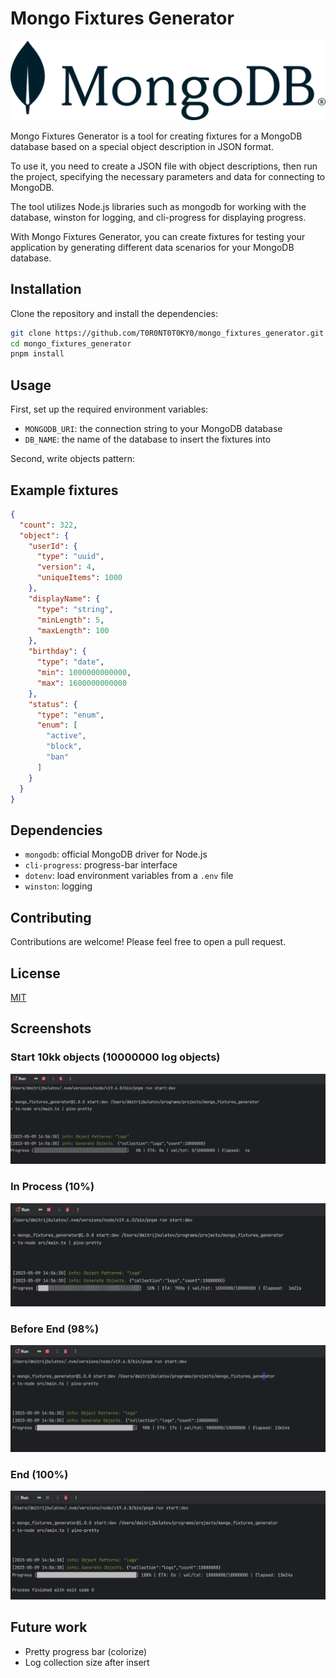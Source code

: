 # Mongo Fixtures Generator
![img.png](img/img.png)

Mongo Fixtures Generator is a tool for creating fixtures for a MongoDB database based on a special object description in JSON format.

To use it, you need to create a JSON file with object descriptions, then run the project, specifying the necessary parameters and data for connecting to MongoDB.

The tool utilizes Node.js libraries such as mongodb for working with the database, winston for logging, and cli-progress for displaying progress.

With Mongo Fixtures Generator, you can create fixtures for testing your application by generating different data scenarios for your MongoDB database.

## Installation

Clone the repository and install the dependencies:

```bash
git clone https://github.com/T0R0NT0T0KY0/mongo_fixtures_generator.git
cd mongo_fixtures_generator
pnpm install
```

## Usage

First, set up the required environment variables:

- `MONGODB_URI`: the connection string to your MongoDB database
- `DB_NAME`: the name of the database to insert the fixtures into

Second, write objects pattern:

## Example fixtures

```json
{
  "count": 322,
  "object": {
    "userId": {
      "type": "uuid",
      "version": 4,
      "uniqueItems": 1000
    },
    "displayName": {
      "type": "string",
      "minLength": 5,
      "maxLength": 100
    },
    "birthday": {
      "type": "date",
      "min": 1000000000000,
      "max": 1600000000000
    },
    "status": {
      "type": "enum",
      "enum": [
        "active",
        "block",
        "ban"
      ]
    }
  }
}
```

## Dependencies

- `mongodb`: official MongoDB driver for Node.js
- `cli-progress`: progress-bar interface
- `dotenv`: load environment variables from a `.env` file
- `winston`: logging

## Contributing

Contributions are welcome! Please feel free to open a pull request.

## License

[MIT](LICENSE)

## Screenshots

### Start 10kk objects (10000000 log objects)
![start.png](img%2Fstart.png)

### In Process (10%)
![in_process.png](img%2Fin_process.png)

### Before End (98%)
![before_end.png](img%2Fbefore_end.png)

### End (100%)
![end.png](img%2Fend.png)

## Future work
- Pretty progress bar (colorize)
- Log collection size after insert 
